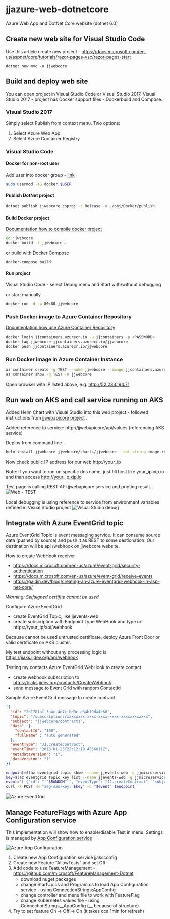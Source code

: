 # jjazure-web-dotnetcore
Azure Web App and DotNet Core website (dotnet 6.0)

## Create new web site for Visual Studio Code
Use this article create new project - 
https://docs.microsoft.com/en-us/aspnet/core/tutorials/razor-pages-vsc/razor-pages-start

```
dotnet new mvc -o jjwebcore
```

## Build and deploy web site
You can open project in Visual Studio Code or Visual Studio 2017. 
Visual Studio 2017 - project has Docker support files - Dockerbuild and Compose.

### Visual Studio 2017
Simply select Publish from context menu. Two options:
1. Select Azure Web App
2. Select Azure Container Registry

### Visual Studio Code
#### Docker for non-root user
Add user into docker group - [link](https://docs.docker.com/engine/installation/linux/linux-postinstall/#manage-docker-as-a-non-root-user)
```bash
sudo usermod -aG docker $USER
```

#### Publish DotNet project
```bash
dotnet publish jjwebcore.csproj -c Release -o ./obj/Docker/publish
```

#### Build Docker project
[Documentation how to compile docker project](https://docs.microsoft.com/en-us/dotnet/core/docker/building-net-docker-images)
```bash
cd jjwebcore
docker build -t jjwebcore .
```
or build with Docker Compose
```bash
docker-compose build
```

#### Run project
Visual Studio Code - select Debug menu and Start with/without debugging

or start manually
```bash
docker run -d -p 80:80 jjwebcore
```

### Push Docker image to Azure Container Repository
[Documentation how use Azure Container Repository](https://docs.microsoft.com/en-us/azure/container-registry/container-registry-get-started-docker-cli)

```bash
docker login jjcontainers.azurecr.io -u jjcontainers -p <PASSWORD>
docker tag jjwebcore jjcontainers.azurecr.io/jjwebcore
docker push jjcontainers.azurecr.io/jjwebcore
```
### Run Docker image in Azure Container Instance
```bash
az container create -g TEST --name jjwebcore --image jjcontainers.azurecr.io/jjwebcore --registry-password <PASSWORD> --ip-address public --ports 80
az container show -g TEST -n jjwebcore
```

Open browser with IP listed above, e.g. http://52.233.194.71

## Run web on AKS and call service running on AKS

Added Helm Chart with Visual Studio into this web project - followed instructions from [jjwebapicore project](../src-webapi/readme.md) .

Added reference to service: http://jjwebapicore/api/values (referencing AKS service)

Deploy from command line
```bash
helm install jjwebcore jjwebcore/charts/jjwebcore --set-string image.repository=jjcontainers.azurecr.io/jjwebcore --set-string image.tag=2019060323
```

Now check public IP address for our web http://your_ip

Note: If you want to run on specific dns name, just fill host like your_ip.xip.io and than access http://your_ip.xip.io

Test page is calling REST API jjwebapicore service and printing result.
![Web - TEST](media/webpagetest.png)

Local debugging is using reference to service from environment variables defined in Visual Studio project
![Visual Studio debug](media/vsdebug.png)

## Integrate with Azure EventGrid topic

Azure EventGrid Topic is event messaging service. It can consume source data (pushed by source) and push it as REST to some destionation.
Our destination will be api /webhook on jjwebcore website.

How to create WebHook receiver

- https://docs.microsoft.com/en-us/azure/event-grid/security-authentication
- https://docs.microsoft.com/en-us/azure/event-grid/receive-events
- https://galdin.dev/blog/creating-an-azure-eventgrid-webhook-in-asp-net-core/

*Warning: Selfsigned certifite cannot be used.*

Configure Azure EventGrid

- create EventGrid Topic, like jjevents-web
- create subscription with Endpoint Type WebHook and type url https://your_ip/api/webhook

Because cannot be used untrusted certificate, deploy Azure Front Door or valid certificate on AKS cluster.

My test endpoint without any processing logic is https://jjaks.jjdev.org/api/webhook

Testing my contacts Azure EventGrid WebHook to create contact

- create webhook subscription to https://jjaks.jjdev.org/contacts/CreateWebhook
- send message to Event Grid with random ContactId

Sample Azure EventGrid message to create contract
```json
[{
  "id": "2d1781af-3a4c-4d7c-bd0c-e34b19da4e66",
  "topic": "/subscriptions/xxxxxxxx-xxxx-xxxx-xxxx-xxxxxxxxxxxx",
  "subject": "jjwebcore/contracts",
  "data": {
    "contactId": "100",
    "fullName" : "auto generated"
  },
  "eventType": "JJ.createContract",
  "eventTime": "2018-01-25T22:12:19.4556811Z",
  "metadataVersion": "1",
  "dataVersion": "1"
}]
```

```bash
endpoint=$(az eventgrid topic show --name jjevents-web -g jjmicroservices-rg --query "endpoint" --output tsv)
key=$(az eventgrid topic key list --name jjevents-web -g jjmicroservices-rg --query "key1" --output tsv)
event='[ {"id": "'"$RANDOM"'", "eventType": "JJ.createContract", "subject": "jjwebcore/contracts", "eventTime": "'`date +%Y-%m-%dT%H:%M:%S%z`'", "data":{ "contactId": "'"$RANDOM"'", "fullName": "Auto generated"},"dataVersion": "1.0"} ]'
curl -X POST -H "aeg-sas-key: $key" -d "$event" $endpoint
```

![Azure EventGrid](media/eventgrid.png)

## Manage FeatureFlags with Azure App Configuration service

This implementation will show how to enable/disable Test in menu. Settings is managed by [App Configuration service](https://docs.microsoft.com/en-us/azure/azure-app-configuration/overview)

![Azure App Configuration](media/appconfig.png)

1. Create new App Configuration service jjaksconfig
2. Create new Feature "AllowTests" and set Off
3. Add code to use FeatureManagement - https://github.com/microsoft/FeatureManagement-Dotnet
   - download nuget packages
   - change StartUp.cs and Program.cs to load App Configuration service - using ConnectionStrings:AppConfig
   - change controller and menu file to work with FeatureFlag
   - change Kubernetes values file - using ConnectionStrings__AppConfig (__ because of structure)
4. Try to set feature On -> Off -> On (it takes cca 1min for refresh)

